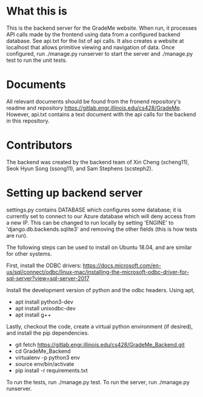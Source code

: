 # What this is
This is the backend server for the GradeMe website. When run, it processes API calls made by the frontend using data from a configured backend database. See api.txt for the list of api calls. It also creates a website at localhost that allows primitive viewing and navigation of data. Once configured, run ./manage.py runserver to start the server and ./manage.py test to run the unit tests.

# Documents

All relevant documents should be found from the fronend repository's readme and repository https://gitlab.engr.illinois.edu/cs428/GradeMe. However, api.txt contains a text document with the api calls for the backend in this repository. 

# Contributors

The backend was created by the backend team of Xin Cheng (xcheng11), Seok Hyun Song (ssong11), and Sam Stephens (scsteph2). 

# Setting up backend server
settings.py contains DATABASE which configures some database; it is currently set to connect to our Azure database which will deny access from a new IP. This can be changed to run locally by setting 'ENGINE' to 'django.db.backends.sqlite3' and removing the other fields (this is how tests are run).

The following steps can be used to install on Ubuntu 18.04, and are similar for other systems. 

First, install the ODBC drivers: https://docs.microsoft.com/en-us/sql/connect/odbc/linux-mac/installing-the-microsoft-odbc-driver-for-sql-server?view=sql-server-2017

Install the development version of python and the odbc headers. Using apt,
* apt install python3-dev
* apt install unixodbc-dev
* apt install g++ 	

Lastly, checkout the code, create a virtual python environment (if desired), and install the pip dependencies. 
* git fetch https://gitlab.engr.illinois.edu/cs428/GradeMe_Backend.git
* cd GradeMe_Backend
* virtualenv -p python3 env
* source env/bin/activate
* pip install -r requirements.txt

To run the tests, run ./manage.py test. To run the server, run ./manage.py runserver.